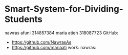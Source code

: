 # Smart-System-for-Dividing-Students
nawras afuni 314857384
maria atieh 318087723
GitHub:  
- https://github.com/NawrasAs  
- https://github.com/mariaati 
work:
nawras:
